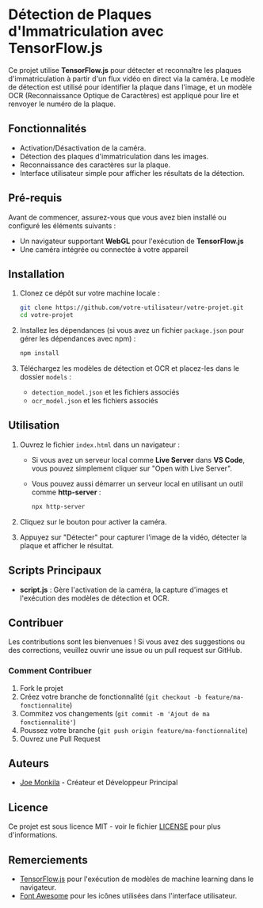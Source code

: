 # Détection de Plaques d'Immatriculation avec TensorFlow.js

Ce projet utilise **TensorFlow.js** pour détecter et reconnaître les plaques d'immatriculation à partir d'un flux vidéo en direct via la caméra. Le modèle de détection est utilisé pour identifier la plaque dans l'image, et un modèle OCR (Reconnaissance Optique de Caractères) est appliqué pour lire et renvoyer le numéro de la plaque.

## Fonctionnalités

- Activation/Désactivation de la caméra.
- Détection des plaques d'immatriculation dans les images.
- Reconnaissance des caractères sur la plaque.
- Interface utilisateur simple pour afficher les résultats de la détection.

## Pré-requis

Avant de commencer, assurez-vous que vous avez bien installé ou configuré les éléments suivants :

- Un navigateur supportant **WebGL** pour l'exécution de **TensorFlow.js**
- Une caméra intégrée ou connectée à votre appareil

## Installation

1. Clonez ce dépôt sur votre machine locale :

    ```bash
    git clone https://github.com/votre-utilisateur/votre-projet.git
    cd votre-projet
    ```

2. Installez les dépendances (si vous avez un fichier `package.json` pour gérer les dépendances avec npm) :

    ```bash
    npm install
    ```

3. Téléchargez les modèles de détection et OCR et placez-les dans le dossier `models` :

    - `detection_model.json` et les fichiers associés
    - `ocr_model.json` et les fichiers associés

## Utilisation

1. Ouvrez le fichier `index.html` dans un navigateur :

    - Si vous avez un serveur local comme **Live Server** dans **VS Code**, vous pouvez simplement cliquer sur "Open with Live Server".
    - Vous pouvez aussi démarrer un serveur local en utilisant un outil comme **http-server** :

      ```bash
      npx http-server
      ```

2. Cliquez sur le bouton pour activer la caméra.

3. Appuyez sur "Détecter" pour capturer l'image de la vidéo, détecter la plaque et afficher le résultat.


## Scripts Principaux

- **script.js** : Gère l'activation de la caméra, la capture d'images et l'exécution des modèles de détection et OCR.

## Contribuer

Les contributions sont les bienvenues ! Si vous avez des suggestions ou des corrections, veuillez ouvrir une issue ou un pull request sur GitHub.

### Comment Contribuer

1. Fork le projet
2. Créez votre branche de fonctionnalité (`git checkout -b feature/ma-fonctionnalite`)
3. Commitez vos changements (`git commit -m 'Ajout de ma fonctionnalité'`)
4. Poussez votre branche (`git push origin feature/ma-fonctionnalite`)
5. Ouvrez une Pull Request

## Auteurs

- [Joe Monkila](https://github.com/JoeM1990) - Créateur et Développeur Principal

## Licence

Ce projet est sous licence MIT - voir le fichier [LICENSE](LICENSE) pour plus d'informations.

## Remerciements

- [TensorFlow.js](https://www.tensorflow.org/js) pour l'exécution de modèles de machine learning dans le navigateur.
- [Font Awesome](https://fontawesome.com/) pour les icônes utilisées dans l'interface utilisateur.

